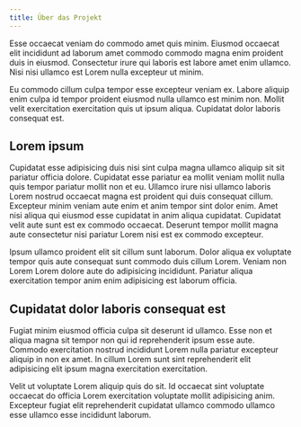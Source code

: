 ```yaml
---
title: Über das Projekt
---
```


Esse occaecat veniam do commodo amet quis minim. Eiusmod occaecat elit incididunt ad laborum amet
commodo commodo magna enim proident duis in eiusmod. Consectetur irure qui laboris est labore amet
enim ullamco. Nisi nisi ullamco est Lorem nulla excepteur ut minim.

Eu commodo cillum culpa tempor esse excepteur veniam ex. Labore aliquip enim culpa id tempor
proident eiusmod nulla ullamco est minim non. Mollit velit exercitation exercitation quis ut ipsum
aliqua. Cupidatat dolor laboris consequat est.

## Lorem ipsum

Cupidatat esse adipisicing duis nisi sint culpa magna ullamco aliquip sit sit pariatur officia
dolore. Cupidatat esse pariatur ea mollit veniam mollit nulla quis tempor pariatur mollit non et eu.
Ullamco irure nisi ullamco laboris Lorem nostrud occaecat magna est proident qui duis consequat
cillum. Excepteur minim veniam aute enim et anim tempor sint dolor enim. Amet nisi aliqua qui
eiusmod esse cupidatat in anim aliqua cupidatat. Cupidatat velit aute sunt est ex commodo occaecat.
Deserunt tempor mollit magna aute consectetur nisi pariatur Lorem nisi est ex commodo excepteur.

Ipsum ullamco proident elit sit cillum sunt laborum. Dolor aliqua ex voluptate tempor quis aute
consequat sunt commodo duis cillum Lorem. Veniam non Lorem Lorem dolore aute do adipisicing
incididunt. Pariatur aliqua exercitation tempor anim enim adipisicing est laborum officia.

## Cupidatat dolor laboris consequat est

Fugiat minim eiusmod officia culpa sit deserunt id ullamco. Esse non et aliqua magna sit tempor non
qui id reprehenderit ipsum esse aute. Commodo exercitation nostrud incididunt Lorem nulla pariatur
excepteur aliquip in non ex amet. In cillum Lorem sunt sint reprehenderit elit adipisicing elit
ipsum magna exercitation exercitation.

Velit ut voluptate Lorem aliquip quis do sit. Id occaecat sint voluptate occaecat do officia Lorem
exercitation voluptate mollit adipisicing anim. Excepteur fugiat elit reprehenderit cupidatat
ullamco commodo ullamco esse ullamco esse incididunt laborum.
